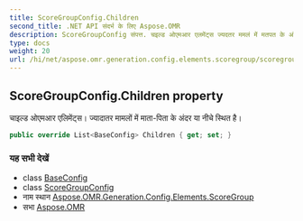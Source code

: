 ```yaml
---
title: ScoreGroupConfig.Children
second_title: .NET API संदर्भ के लिए Aspose.OMR
description: ScoreGroupConfig संपत्त. चइल्ड ओएमआर एलमेंट्स ज्यदतर ममलं में मतपत के अंदर य नचे स्थत है
type: docs
weight: 20
url: /hi/net/aspose.omr.generation.config.elements.scoregroup/scoregroupconfig/children/
---
```

## ScoreGroupConfig.Children property

चाइल्ड ओएमआर एलिमेंट्स। ज्यादातर मामलों में माता-पिता के अंदर या नीचे स्थित है।

```csharp
public override List<BaseConfig> Children { get; set; }
```

### यह सभी देखें

* class [BaseConfig](../../../aspose.omr.generation.config/baseconfig/)
* class [ScoreGroupConfig](../)
* नाम स्थान [Aspose.OMR.Generation.Config.Elements.ScoreGroup](../../scoregroupconfig/)
* सभा [Aspose.OMR](../../../)


